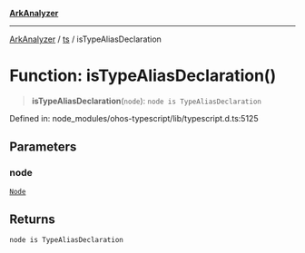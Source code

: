 [**ArkAnalyzer**](../../../../README.md)

***

[ArkAnalyzer](../../../../globals.md) / [ts](../README.md) / isTypeAliasDeclaration

# Function: isTypeAliasDeclaration()

> **isTypeAliasDeclaration**(`node`): `node is TypeAliasDeclaration`

Defined in: node\_modules/ohos-typescript/lib/typescript.d.ts:5125

## Parameters

### node

[`Node`](../interfaces/Node.md)

## Returns

`node is TypeAliasDeclaration`
